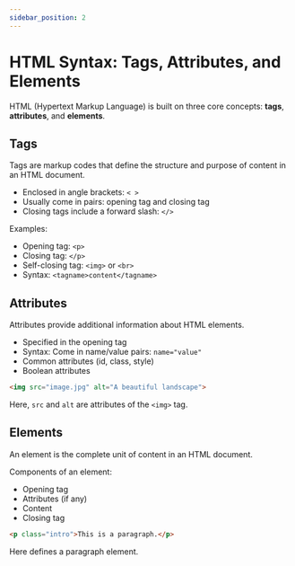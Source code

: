 ```yaml
---
sidebar_position: 2
---
```


# HTML Syntax: Tags, Attributes, and Elements

HTML (Hypertext Markup Language) is built on three core concepts: **tags**, **attributes**, and **elements**.

## Tags

Tags are markup codes that define the structure and purpose of content in an HTML document.

- Enclosed in angle brackets: `< >`
- Usually come in pairs: opening tag and closing tag
- Closing tags include a forward slash: `</>`

Examples:
- Opening tag: `<p>`
- Closing tag: `</p>`
- Self-closing tag: `<img>` or `<br>`
- Syntax: `<tagname>content</tagname>`

## Attributes

Attributes provide additional information about HTML elements.

- Specified in the opening tag
- Syntax: Come in name/value pairs: `name="value"`
- Common attributes (id, class, style)
- Boolean attributes

```html
<img src="image.jpg" alt="A beautiful landscape">
```
Here, `src` and `alt` are attributes of the `<img>` tag.

## Elements

An element is the complete unit of content in an HTML document.

Components of an element:
- Opening tag
- Attributes (if any)
- Content
- Closing tag

```html
<p class="intro">This is a paragraph.</p>
```
Here defines a paragraph element.
